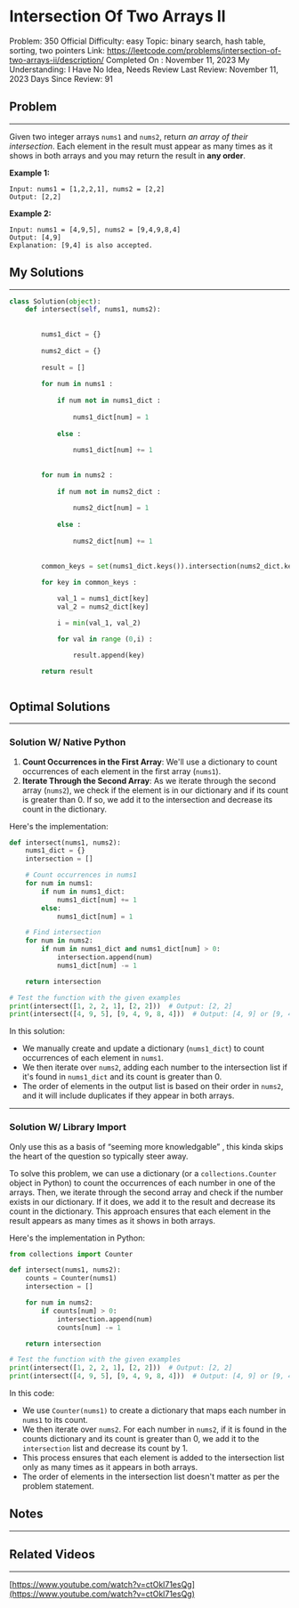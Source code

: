 # Intersection Of Two Arrays II

Problem: 350
Official Difficulty: easy
Topic: binary search, hash table, sorting, two pointers
Link: https://leetcode.com/problems/intersection-of-two-arrays-ii/description/
Completed On : November 11, 2023
My Understanding: I Have No Idea, Needs Review
Last Review: November 11, 2023
Days Since Review: 91

## Problem

---

Given two integer arrays `nums1` and `nums2`, return *an array of their intersection*. Each element in the result must appear as many times as it shows in both arrays and you may return the result in **any order**.

**Example 1:**

```
Input: nums1 = [1,2,2,1], nums2 = [2,2]
Output: [2,2]
```

**Example 2:**

```
Input: nums1 = [4,9,5], nums2 = [9,4,9,8,4]
Output: [4,9]
Explanation: [9,4] is also accepted.
```

## My Solutions

---

```python
class Solution(object):
    def intersect(self, nums1, nums2):
        
            
        nums1_dict = {}
        
        nums2_dict = {}
        
        result = []
        
        for num in nums1 : 
            
            if num not in nums1_dict :
                
                nums1_dict[num] = 1
                
            else : 
                
                nums1_dict[num] += 1
        
        
        for num in nums2 : 
            
            if num not in nums2_dict :
                
                nums2_dict[num] = 1
                
            else : 
                
                nums2_dict[num] += 1
                
                
        common_keys = set(nums1_dict.keys()).intersection(nums2_dict.keys()) 
        
        for key in common_keys : 

            val_1 = nums1_dict[key]
            val_2 = nums2_dict[key]

            i = min(val_1, val_2)

            for val in range (0,i) :

                result.append(key)

        return result
```

```python

```

## Optimal Solutions

---

### Solution W/ Native Python

1. **Count Occurrences in the First Array**: We'll use a dictionary to count occurrences of each element in the first array (`nums1`).
2. **Iterate Through the Second Array**: As we iterate through the second array (`nums2`), we check if the element is in our dictionary and if its count is greater than 0. If so, we add it to the intersection and decrease its count in the dictionary.

Here's the implementation:

```python
def intersect(nums1, nums2):
    nums1_dict = {}
    intersection = []

    # Count occurrences in nums1
    for num in nums1:
        if num in nums1_dict:
            nums1_dict[num] += 1
        else:
            nums1_dict[num] = 1

    # Find intersection
    for num in nums2:
        if num in nums1_dict and nums1_dict[num] > 0:
            intersection.append(num)
            nums1_dict[num] -= 1

    return intersection

# Test the function with the given examples
print(intersect([1, 2, 2, 1], [2, 2]))  # Output: [2, 2]
print(intersect([4, 9, 5], [9, 4, 9, 8, 4]))  # Output: [4, 9] or [9, 4]

```

In this solution:

- We manually create and update a dictionary (`nums1_dict`) to count occurrences of each element in `nums1`.
- We then iterate over `nums2`, adding each number to the intersection list if it's found in `nums1_dict` and its count is greater than 0.
- The order of elements in the output list is based on their order in `nums2`, and it will include duplicates if they appear in both arrays.

---

### Solution W/ Library Import

Only use this as a basis of “seeming more knowledgable” , this kinda skips the heart of the question so typically steer away.

To solve this problem, we can use a dictionary (or a `collections.Counter` object in Python) to count the occurrences of each number in one of the arrays. Then, we iterate through the second array and check if the number exists in our dictionary. If it does, we add it to the result and decrease its count in the dictionary. This approach ensures that each element in the result appears as many times as it shows in both arrays.

Here's the implementation in Python:

```python
from collections import Counter

def intersect(nums1, nums2):
    counts = Counter(nums1)
    intersection = []

    for num in nums2:
        if counts[num] > 0:
            intersection.append(num)
            counts[num] -= 1

    return intersection

# Test the function with the given examples
print(intersect([1, 2, 2, 1], [2, 2]))  # Output: [2, 2]
print(intersect([4, 9, 5], [9, 4, 9, 8, 4]))  # Output: [4, 9] or [9, 4]

```

In this code:

- We use `Counter(nums1)` to create a dictionary that maps each number in `nums1` to its count.
- We then iterate over `nums2`. For each number in `nums2`, if it is found in the counts dictionary and its count is greater than 0, we add it to the `intersection` list and decrease its count by 1.
- This process ensures that each element is added to the intersection list only as many times as it appears in both arrays.
- The order of elements in the intersection list doesn't matter as per the problem statement.

## Notes

---

 

## Related Videos

---

[https://www.youtube.com/watch?v=ctOkl71esQg](https://www.youtube.com/watch?v=ctOkl71esQg)